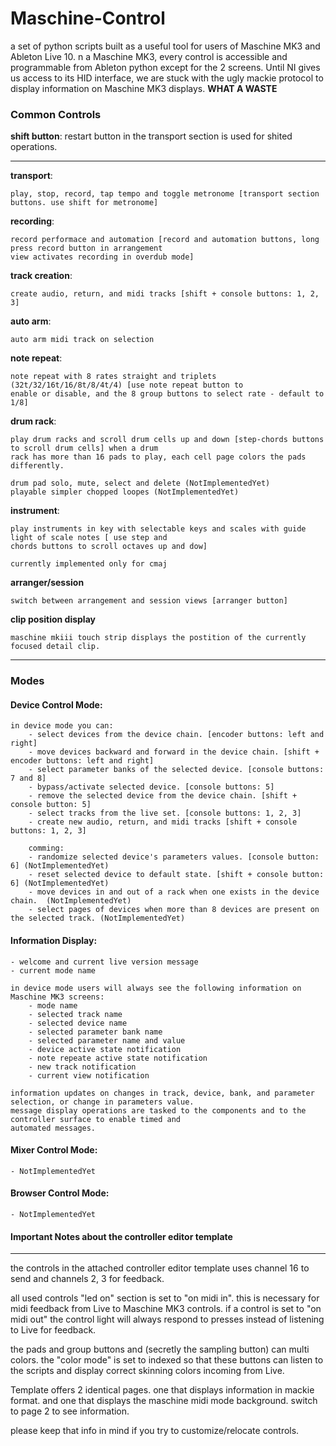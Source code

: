 # Maschine-Control

a set of python scripts built as a useful tool for users of Maschine MK3 and Ableton Live 10.
n a Maschine MK3, every control is accessible and programmable from Ableton python except for
the 2 screens. Until NI gives us access to its HID interface, we are stuck with the ugly mackie
protocol to display information on Maschine MK3 displays. __WHAT A WASTE__


### Common Controls

__shift button__: restart button in the transport section is used for shited operations.  

---
__transport__:  
        
    play, stop, record, tap tempo and toggle metronome [transport section buttons. use shift for metronome]

__recording__:

    record performace and automation [record and automation buttons, long press record button in arrangement 
    view activates recording in overdub mode]

__track creation__:
    
    create audio, return, and midi tracks [shift + console buttons: 1, 2, 3]

__auto arm__:

    auto arm midi track on selection

__note repeat__:

    note repeat with 8 rates straight and triplets (32t/32/16t/16/8t/8/4t/4) [use note repeat button to 
    enable or disable, and the 8 group buttons to select rate - default to 1/8]

__drum rack__:

    play drum racks and scroll drum cells up and down [step-chords buttons to scroll drum cells] when a drum 
    rack has more than 16 pads to play, each cell page colors the pads differently.

    drum pad solo, mute, select and delete (NotImplementedYet)
    playable simpler chopped loopes (NotImplementedYet)


__instrument__:

    play instruments in key with selectable keys and scales with guide light of scale notes [ use step and 
    chords buttons to scroll octaves up and dow]
    
    currently implemented only for cmaj

__arranger/session__
    
    switch between arrangement and session views [arranger button]
    
__clip position display__

    maschine mkiii touch strip displays the postition of the currently focused detail clip.

---

### Modes

#### Device Control Mode:
    in device mode you can:
        - select devices from the device chain. [encoder buttons: left and right]
        - move devices backward and forward in the device chain. [shift + encoder buttons: left and right]
        - select parameter banks of the selected device. [console buttons: 7 and 8]
        - bypass/activate selected device. [console buttons: 5]
        - remove the selected device from the device chain. [shift + console button: 5]
        - select tracks from the live set. [console buttons: 1, 2, 3]
        - create new audio, return, and midi tracks [shift + console buttons: 1, 2, 3]

        comming:  
        - randomize selected device's parameters values. [console button: 6] (NotImplementedYet)
        - reset selected device to default state. [shift + console button: 6] (NotImplementedYet)
        - move devices in and out of a rack when one exists in the device chain.  (NotImplementedYet)
        - select pages of devices when more than 8 devices are present on the selected track. (NotImplementedYet)


#### Information Display:

    - welcome and current live version message
    - current mode name
      
    in device mode users will always see the following information on Maschine MK3 screens:
        - mode name
        - selected track name
        - selected device name
        - selected parameter bank name
        - selected parameter name and value
        - device active state notification
        - note repeate active state notification
        - new track notification
        - current view notification

    information updates on changes in track, device, bank, and parameter selection, or change in parameters value. 
    message display operations are tasked to the components and to the controller surface to enable timed and
    automated messages.

#### Mixer Control Mode:
    
    - NotImplementedYet

#### Browser Control Mode:

    - NotImplementedYet

#### Important Notes about the controller editor template
---

the controls in the attached controller editor template uses channel 16 to send and channels 2, 3 for
feedback.

all used controls "led on" section is set to "on midi in". this is necessary for midi feedback from Live
to Maschine MK3 controls. if a control is set to "on midi out" the control light will always respond to
presses instead of listening to Live for feedback.

the pads and group buttons and (secretly the sampling button) can multi colors. the "color mode" is set
to indexed so that these buttons can listen to the scripts and display correct skinning colors incoming
from Live.

Template offers 2 identical pages. one that displays information in mackie format. and one that displays
the maschine midi mode background. switch to page 2 to see information.

please keep that info in mind if you try to customize/relocate controls.